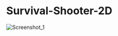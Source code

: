 # Survival-Shooter-2D
![Screenshot_1](https://user-images.githubusercontent.com/79854006/154960332-66b86db8-448b-44be-ae77-e16929ef89a6.png)
